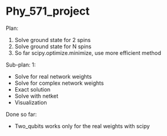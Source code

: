 # Phy_571_project

Plan:
1. Solve ground state for 2 spins
2. Solve ground state for N spins
3. So far scipy.optimize.minimize, use more efficient method

Sub-plan:
1:
- Solve for real network weights
- Solve for complex network weights
- Exact solution
- Solve with netket
- Visualization

Done so far:
- Two_qubits works only for the real weights with scipy
